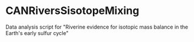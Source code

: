 # CANRiversSisotopeMixing
Data analysis script for "Riverine evidence for isotopic mass balance in the Earth's early sulfur cycle"
